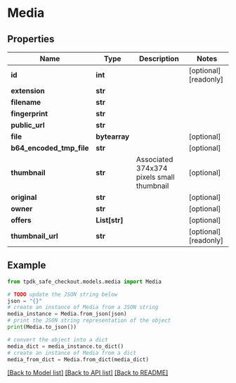 # Media



## Properties

Name | Type | Description | Notes
------------ | ------------- | ------------- | -------------
**id** | **int** |  | [optional] [readonly] 
**extension** | **str** |  | 
**filename** | **str** |  | 
**fingerprint** | **str** |  | 
**public_url** | **str** |  | 
**file** | **bytearray** |  | [optional] 
**b64_encoded_tmp_file** | **str** |  | [optional] 
**thumbnail** | **str** | Associated 374x374 pixels small thumbnail | [optional] 
**original** | **str** |  | [optional] 
**owner** | **str** |  | [optional] 
**offers** | **List[str]** |  | [optional] 
**thumbnail_url** | **str** |  | [optional] [readonly] 

## Example

```python
from tpdk_safe_checkout.models.media import Media

# TODO update the JSON string below
json = "{}"
# create an instance of Media from a JSON string
media_instance = Media.from_json(json)
# print the JSON string representation of the object
print(Media.to_json())

# convert the object into a dict
media_dict = media_instance.to_dict()
# create an instance of Media from a dict
media_from_dict = Media.from_dict(media_dict)
```
[[Back to Model list]](../README.md#documentation-for-models) [[Back to API list]](../README.md#documentation-for-api-endpoints) [[Back to README]](../README.md)


